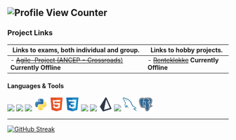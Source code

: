 ![Profile View Counter](https://komarev.com/ghpvc/?username=vytre)
---
### Project Links
|  Links to exams, both individual and group. |  Links to hobby projects. |
| -------------------------------------------- | ------------------------- |
| - [~~Agile-Project (ANCEP - Crossroads~~)](https://ancep-crossroads-8e49f87b6e17.herokuapp.com/) **Currently Offline**| - [~~Renteklokke~~](https://renteklokke-ae35fd275f91.herokuapp.com/) **Currently Offline**|


#### Languages & Tools

<div>
  <img src="https://cdn.jsdelivr.net/gh/devicons/devicon/icons/java/java-original.svg" width="32"/>
  <img src="https://cdn.jsdelivr.net/gh/devicons/devicon/icons/javascript/javascript-original.svg" width="32"/>
  <img src="https://cdn.jsdelivr.net/gh/devicons/devicon/icons/typescript/typescript-original.svg" width="32"/>
  <img src="https://raw.githubusercontent.com/devicons/devicon/1119b9f84c0290e0f0b38982099a2bd027a48bf1/icons/python/python-original.svg" width="32"/>
  <img src="https://raw.githubusercontent.com/devicons/devicon/1119b9f84c0290e0f0b38982099a2bd027a48bf1/icons/html5/html5-original.svg" width="32"/>
  <img src="https://raw.githubusercontent.com/devicons/devicon/1119b9f84c0290e0f0b38982099a2bd027a48bf1/icons/css3/css3-original.svg" width="32"/>
  <img src="https://cdn.jsdelivr.net/gh/devicons/devicon/icons/nextjs/nextjs-original.svg" width="32"/>
  <img src="https://cdn.jsdelivr.net/gh/devicons/devicon/icons/react/react-original.svg" width="32"/>
  <img src="https://github.com/devicons/devicon/blob/master/icons/prisma/prisma-original.svg" width="32"/>
  <img src="https://cdn.jsdelivr.net/gh/devicons/devicon/icons/mongodb/mongodb-original.svg" width="32"/>
  <img src="https://raw.githubusercontent.com/devicons/devicon/1119b9f84c0290e0f0b38982099a2bd027a48bf1/icons/mysql/mysql-original.svg" width="32"/>
  <img src="https://github.com/devicons/devicon/blob/master/icons/postgresql/postgresql-original.svg"width="32"/>

 </div>


---

[![GitHub Streak](https://github-readme-streak-stats.herokuapp.com?user=vytre&theme=blueberry_duo)](https://git.io/streak-stats)




<!---
[![Top Langs](https://github-readme-stats.vercel.app/api/top-langs/?username=vytre&layout=compact&theme=vision-friendly-dark)](https://github.com/vytre/github-readme-stats)
